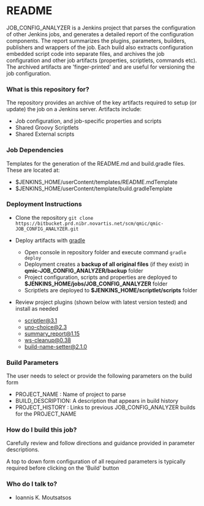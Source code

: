 # README #
JOB_CONFIG_ANALYZER is a Jenkins project that parses the configuration of other Jenkins jobs, and generates a detailed report of the configuration components. The report summarizes the plugins, parameters, builders, publishers and wrappers of the job. Each build also extracts configuration embedded script code into separate files, and archives the job configuration and other job artifacts (properties, scriptlets, commands etc). The archived artifacts are 'finger-printed' and are useful for versioning the job configuration.

### What is this repository for? ###

The repository provides an archive of the key artifacts required to setup (or update) the job on a Jenkins server. Artifacts include:

* Job configuration, and job-specific properties and scripts
* Shared Groovy Scriptlets
* Shared External scripts

### Job Dependencies ###
Templates for the generation of the README.md and build.gradle files. These are located at:
 * $JENKINS_HOME/userContent/templates/README.mdTemplate
 * $JENKINS_HOME/userContent/template/build.gradleTemplate

### Deployment Instructions ###

* Clone the repository ```git clone https://bitbucket.prd.nibr.novartis.net/scm/qmic/qmic-JOB_CONFIG_ANALYZER.git```
* Deploy artifacts with [gradle](https://gradle.org/)
	* Open console in repository folder and execute command ```gradle deploy```
	* Deployment creates a **backup of all original files** (if they exist) in **qmic-JOB_CONFIG_ANALYZER/backup** folder
	* Project configuration, scripts and properties are deployed to **$JENKINS_HOME/jobs/JOB_CONFIG_ANALYZER** folder
	* Scriptlets are deployed to **$JENKINS_HOME/scriptlet/scripts** folder

* Review project plugins (shown below with latest version tested) and install as needed
 	* [scriptler@3.1](https://plugins.jenkins.io/scriptler)
  	* [uno-choice@2.3](https://plugins.jenkins.io/uno-choice)
  	* [summary_report@1.15](https://plugins.jenkins.io/summary_report)
  	* [ws-cleanup@0.38](https://plugins.jenkins.io/ws-cleanup)
  	* [build-name-setter@2.1.0](https://plugins.jenkins.io/build-name-setter)
 

### Build Parameters ###

The user needs to select or provide the following parameters on the build form

 * PROJECT_NAME : Name of project to parse
 * BUILD_DESCRIPTION: A description that appears in build history
 * PROJECT_HISTORY : Links to previous JOB_CONFIG_ANALYZER builds for the PROJECT_NAME
  

### How do I build this job? ###

Carefully review and follow directions and guidance provided in parameter descriptions. 

A top to down form configuration of all required parameters is typically required before clicking on the 'Build' button

### Who do I talk to? ###

* Ioannis K. Moutsatsos
